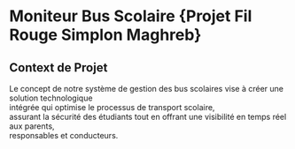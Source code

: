 # Moniteur Bus Scolaire {Projet Fil Rouge Simplon Maghreb}

## Context de Projet
Le concept de notre système de gestion des bus scolaires vise à créer une solution technologique </br>
intégrée qui optimise le processus de transport scolaire,</br>
assurant la sécurité des étudiants tout en offrant une visibilité en temps réel aux parents,</br>
responsables et conducteurs.
